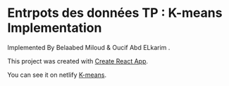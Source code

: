 # Entrpots des données TP : K-means Implementation

Implemented By Belaabed Miloud & Oucif Abd ELkarim .

This project was created with [Create React App](https://github.com/facebook/create-react-app).

You can see it on netlify [K-means](https://flamboyant-cray-f53f66.netlify.app/).



